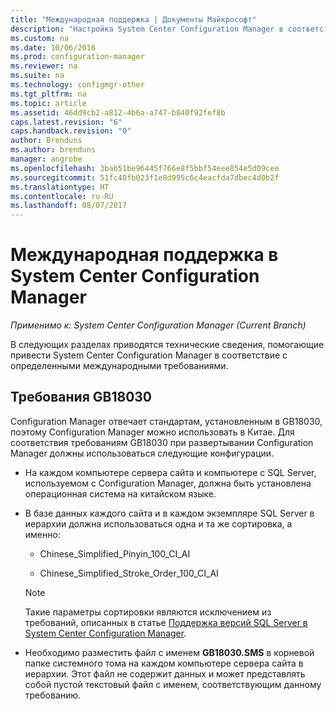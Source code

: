 ```yaml
---
title: "Международная поддержка | Документы Майкрософт"
description: "Настройка System Center Configuration Manager в соответствии с определенными международными требованиями."
ms.custom: na
ms.date: 10/06/2016
ms.prod: configuration-manager
ms.reviewer: na
ms.suite: na
ms.technology: configmgr-other
ms.tgt_pltfrm: na
ms.topic: article
ms.assetid: 46dd9cb2-a812-4b6a-a747-b840f92fef8b
caps.latest.revision: "6"
caps.handback.revision: "0"
author: Brenduns
ms.author: brenduns
manager: angrobe
ms.openlocfilehash: 3bab51be96445f766e8f5bbf54eee854e5d09cee
ms.sourcegitcommit: 51fc48fb023f1e8d995c6c4eacfda7dbec4d0b2f
ms.translationtype: HT
ms.contentlocale: ru-RU
ms.lasthandoff: 08/07/2017
---
```

# <a name="international-support-in-system-center-configuration-manager"></a>Международная поддержка в System Center Configuration Manager

*Применимо к: System Center Configuration Manager (Current Branch)*

В следующих разделах приводятся технические сведения, помогающие привести System Center Configuration Manager в соответствие с определенными международными требованиями.  

## <a name="gb18030-requirements"></a>Требования GB18030  
 Configuration Manager отвечает стандартам, установленным в GB18030, поэтому Configuration Manager можно использовать в Китае. Для соответствия требованиям GB18030 при развертывании Configuration Manager должны использоваться следующие конфигурации.  

-   На каждом компьютере сервера сайта и компьютере с SQL Server, используемом с Configuration Manager, должна быть установлена операционная система на китайском языке.  

-   В базе данных каждого сайта и в каждом экземпляре SQL Server в иерархии должна использоваться одна и та же сортировка, а именно:  

    -   Chinese_Simplified_Pinyin_100_CI_AI  

    -   Chinese_Simplified_Stroke_Order_100_CI_AI  

    > [!NOTE]  
    >  Такие параметры сортировки являются исключением из требований, описанных в статье [Поддержка версий SQL Server в System Center Configuration Manager](../../../core/plan-design/configs/support-for-sql-server-versions.md).  

-   Необходимо разместить файл с именем **GB18030.SMS** в корневой папке системного тома на каждом компьютере сервера сайта в иерархии. Этот файл не содержит данных и может представлять собой пустой текстовый файл с именем, соответствующим данному требованию.  
